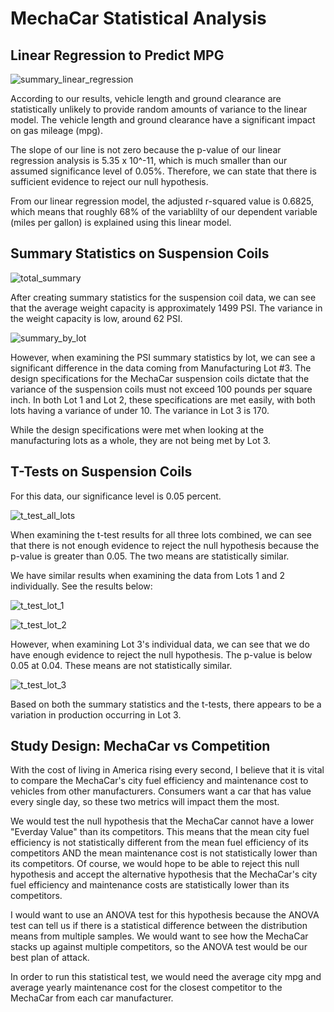 # MechaCar Statistical Analysis

## Linear Regression to Predict MPG

![summary_linear_regression](https://user-images.githubusercontent.com/93888037/162664581-932a3b74-0485-4714-b195-9c9ecd24d42b.png)


According to our results, vehicle length and ground clearance are statistically unlikely to provide random amounts of variance to the linear model. 
The vehicle length and ground clearance have a significant impact on gas mileage (mpg). 

The slope of our line is not zero because the p-value of our linear regression analysis is 5.35 x 10^-11, which is much smaller than our assumed significance level of 0.05%. Therefore, we can state that there is sufficient evidence to reject our null hypothesis.

From our linear regression model, the adjusted r-squared value is 0.6825, which means that roughly 68% of the variablilty of our dependent variable (miles per gallon) is explained using this linear model.

## Summary Statistics on Suspension Coils

![total_summary](https://user-images.githubusercontent.com/93888037/162664607-15fbceaa-3b70-4770-bec2-2e167fd1bd7c.png)


After creating summary statistics for the suspension coil data, we can see that the average weight capacity is approximately 1499 PSI. 
The variance in the weight capacity is low, around 62 PSI.

![summary_by_lot](https://user-images.githubusercontent.com/93888037/162664631-8c01802c-64eb-48ec-9ead-8843e9f023e3.png)

However, when examining the PSI summary statistics by lot, we can see a significant difference in the data coming from Manufacturing Lot #3. 
The design specifications for the MechaCar suspension coils dictate that the variance of the suspension coils must not exceed 100 pounds per square inch. 
In both Lot 1 and Lot 2, these specifications are met easily, with both lots having a variance of under 10. The variance in Lot 3 is 170. 

While the design specifications were met when looking at the manufacturing lots as a whole, they are not being met by Lot 3. 

## T-Tests on Suspension Coils
For this data, our significance level is 0.05 percent.

![t_test_all_lots](https://user-images.githubusercontent.com/93888037/162664646-1aa9e9a1-a091-4468-99bb-0ca9234849f3.png)


When examining the t-test results for all three lots combined, we can see that there is not enough evidence to reject the null hypothesis because the p-value is greater than 0.05. The two means are statistically similar. 

We have similar results when examining the data from Lots 1 and 2 individually. See the results below: 

![t_test_lot_1](https://user-images.githubusercontent.com/93888037/162664656-e88fc997-f53d-42fa-b860-5d5d82b71b39.png)

![t_test_lot_2](https://user-images.githubusercontent.com/93888037/162664668-14731644-aea5-4a3b-92e7-f0abd7f14fdc.png)


However, when examining Lot 3's individual data, we can see that we do have enough evidence to reject the null hypothesis. The p-value is below 0.05 at 0.04. These means are not statistically similar. 

![t_test_lot_3](https://user-images.githubusercontent.com/93888037/162664679-354375cb-90e8-4204-9c84-270d1d71a320.png)


Based on both the summary statistics and the t-tests, there appears to be a variation in production occurring in Lot 3.

## Study Design: MechaCar vs Competition 
With the cost of living in America rising every second, I believe that it is vital to compare the MechaCar's city fuel efficiency and maintenance cost to vehicles from other manufacturers. Consumers want a car that has value every single day, so these two metrics will impact them the most. 

We would test the null hypothesis that the MechaCar cannot have a lower "Everday Value" than its competitors. This means that the mean city fuel efficiency is not statistically different from the mean fuel efficiency of its competitors AND the mean maintenance cost is not statistically lower than its competitors.
Of course, we would hope to be able to reject this null hypothesis and accept the alternative hypothesis that the MechaCar's city fuel efficiency and maintenance costs are statistically lower than its competitors. 

I would want to use an ANOVA test for this hypothesis because the ANOVA test can tell us if there is a statistical difference between the distribution means from multiple samples. We would want to see how the MechaCar stacks up against multiple competitors, so the ANOVA test would be our best plan of attack. 

In order to run this statistical test, we would need the average city mpg and average yearly maintenance cost for the closest competitor to the MechaCar from each car manufacturer.
